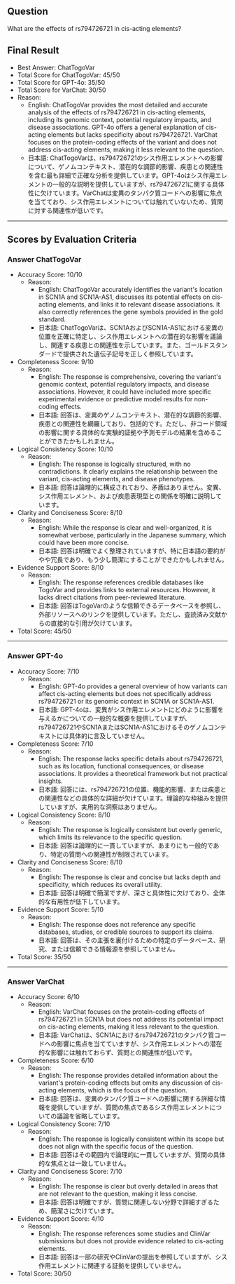 ## Question

What are the effects of rs794726721 in cis-acting elements?

## Final Result

- Best Answer: ChatTogoVar
- Total Score for ChatTogoVar: 45/50
- Total Score for GPT-4o: 35/50
- Total Score for VarChat: 30/50
- Reason:
  - English: ChatTogoVar provides the most detailed and accurate analysis of the effects of rs794726721 in cis-acting elements, including its genomic context, potential regulatory impacts, and disease associations. GPT-4o offers a general explanation of cis-acting elements but lacks specificity about rs794726721. VarChat focuses on the protein-coding effects of the variant and does not address cis-acting elements, making it less relevant to the question.
  - 日本語: ChatTogoVarは、rs794726721のシス作用エレメントへの影響について、ゲノムコンテキスト、潜在的な調節的影響、疾患との関連性を含む最も詳細で正確な分析を提供しています。GPT-4oはシス作用エレメントの一般的な説明を提供していますが、rs794726721に関する具体性に欠けています。VarChatは変異のタンパク質コードへの影響に焦点を当てており、シス作用エレメントについては触れていないため、質問に対する関連性が低いです。

---

## Scores by Evaluation Criteria

### Answer ChatTogoVar
- Accuracy Score: 10/10
  - Reason: 
    - English: ChatTogoVar accurately identifies the variant's location in SCN1A and SCN1A-AS1, discusses its potential effects on cis-acting elements, and links it to relevant disease associations. It also correctly references the gene symbols provided in the gold standard.
    - 日本語: ChatTogoVarは、SCN1AおよびSCN1A-AS1における変異の位置を正確に特定し、シス作用エレメントへの潜在的な影響を議論し、関連する疾患との関連性を示しています。また、ゴールドスタンダードで提供された遺伝子記号を正しく参照しています。
- Completeness Score: 9/10
  - Reason: 
    - English: The response is comprehensive, covering the variant's genomic context, potential regulatory impacts, and disease associations. However, it could have included more specific experimental evidence or predictive model results for non-coding effects.
    - 日本語: 回答は、変異のゲノムコンテキスト、潜在的な調節的影響、疾患との関連性を網羅しており、包括的です。ただし、非コード領域の影響に関する具体的な実験的証拠や予測モデルの結果を含めることができたかもしれません。
- Logical Consistency Score: 10/10
  - Reason: 
    - English: The response is logically structured, with no contradictions. It clearly explains the relationship between the variant, cis-acting elements, and disease phenotypes.
    - 日本語: 回答は論理的に構成されており、矛盾はありません。変異、シス作用エレメント、および疾患表現型との関係を明確に説明しています。
- Clarity and Conciseness Score: 8/10
  - Reason: 
    - English: While the response is clear and well-organized, it is somewhat verbose, particularly in the Japanese summary, which could have been more concise.
    - 日本語: 回答は明確でよく整理されていますが、特に日本語の要約がやや冗長であり、もう少し簡潔にすることができたかもしれません。
- Evidence Support Score: 8/10
  - Reason: 
    - English: The response references credible databases like TogoVar and provides links to external resources. However, it lacks direct citations from peer-reviewed literature.
    - 日本語: 回答はTogoVarのような信頼できるデータベースを参照し、外部リソースへのリンクを提供しています。ただし、査読済み文献からの直接的な引用が欠けています。
- Total Score: 45/50

---

### Answer GPT-4o
- Accuracy Score: 7/10
  - Reason: 
    - English: GPT-4o provides a general overview of how variants can affect cis-acting elements but does not specifically address rs794726721 or its genomic context in SCN1A or SCN1A-AS1.
    - 日本語: GPT-4oは、変異がシス作用エレメントにどのように影響を与えるかについての一般的な概要を提供していますが、rs794726721やSCN1AまたはSCN1A-AS1におけるそのゲノムコンテキストには具体的に言及していません。
- Completeness Score: 7/10
  - Reason: 
    - English: The response lacks specific details about rs794726721, such as its location, functional consequences, or disease associations. It provides a theoretical framework but not practical insights.
    - 日本語: 回答には、rs794726721の位置、機能的影響、または疾患との関連性などの具体的な詳細が欠けています。理論的な枠組みを提供していますが、実用的な洞察はありません。
- Logical Consistency Score: 8/10
  - Reason: 
    - English: The response is logically consistent but overly generic, which limits its relevance to the specific question.
    - 日本語: 回答は論理的に一貫していますが、あまりにも一般的であり、特定の質問への関連性が制限されています。
- Clarity and Conciseness Score: 8/10
  - Reason: 
    - English: The response is clear and concise but lacks depth and specificity, which reduces its overall utility.
    - 日本語: 回答は明確で簡潔ですが、深さと具体性に欠けており、全体的な有用性が低下しています。
- Evidence Support Score: 5/10
  - Reason: 
    - English: The response does not reference any specific databases, studies, or credible sources to support its claims.
    - 日本語: 回答は、その主張を裏付けるための特定のデータベース、研究、または信頼できる情報源を参照していません。
- Total Score: 35/50

---

### Answer VarChat
- Accuracy Score: 6/10
  - Reason: 
    - English: VarChat focuses on the protein-coding effects of rs794726721 in SCN1A but does not address its potential impact on cis-acting elements, making it less relevant to the question.
    - 日本語: VarChatは、SCN1Aにおけるrs794726721のタンパク質コードへの影響に焦点を当てていますが、シス作用エレメントへの潜在的な影響には触れておらず、質問との関連性が低いです。
- Completeness Score: 6/10
  - Reason: 
    - English: The response provides detailed information about the variant's protein-coding effects but omits any discussion of cis-acting elements, which is the focus of the question.
    - 日本語: 回答は、変異のタンパク質コードへの影響に関する詳細な情報を提供していますが、質問の焦点であるシス作用エレメントについての議論を省略しています。
- Logical Consistency Score: 7/10
  - Reason: 
    - English: The response is logically consistent within its scope but does not align with the specific focus of the question.
    - 日本語: 回答はその範囲内で論理的に一貫していますが、質問の具体的な焦点とは一致していません。
- Clarity and Conciseness Score: 7/10
  - Reason: 
    - English: The response is clear but overly detailed in areas that are not relevant to the question, making it less concise.
    - 日本語: 回答は明確ですが、質問に関連しない分野で詳細すぎるため、簡潔さに欠けています。
- Evidence Support Score: 4/10
  - Reason: 
    - English: The response references some studies and ClinVar submissions but does not provide evidence related to cis-acting elements.
    - 日本語: 回答は一部の研究やClinVarの提出を参照していますが、シス作用エレメントに関連する証拠を提供していません。
- Total Score: 30/50